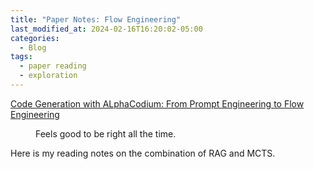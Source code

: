```yaml
---
title: "Paper Notes: Flow Engineering"
last_modified_at: 2024-02-16T16:20:02-05:00
categories:
  - Blog
tags:
  - paper reading
  - exploration
---
```


[Code Generation with ALphaCodium: From Prompt Engineering to Flow Engineering](https://arxiv.org/pdf/2401.08500.pdf)


<!-- ![image-center]({{ site.url }}{{ site.baseurl }}/assets/images/Levi.png){: .align-center} -->

<!-- ![image-center](..//assets/images/Levi.png) -->
<figure style="width: 300px" class="align-right">
  <img src="{..//assets/images/Levi.png" alt="">
  <figcaption>Feels good to be right all the time.</figcaption>
</figure> 


  Here is my reading notes on the combination of RAG and MCTS.